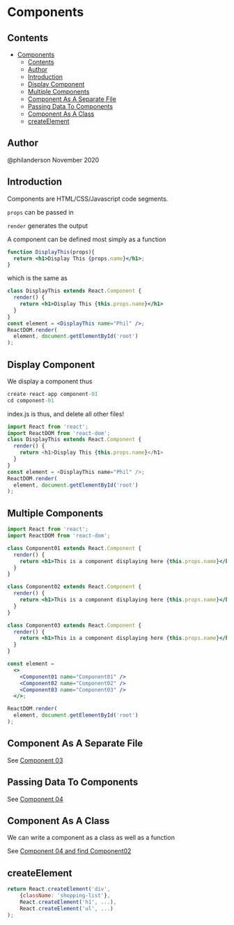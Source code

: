 # Components

## Contents

- [Components](#components)
  - [Contents](#contents)
  - [Author](#author)
  - [Introduction](#introduction)
  - [Display Component](#display-component)
  - [Multiple Components](#multiple-components)
  - [Component As A Separate File](#component-as-a-separate-file)
  - [Passing Data To Components](#passing-data-to-components)
  - [Component As A Class](#component-as-a-class)
  - [createElement](#createelement)

## Author

@philanderson 
November 2020

## Introduction

Components are HTML/CSS/Javascript code segments.

`props` can be passed in

`render` generates the output

	



A component can be defined most simply as a function

```jsx
function DisplayThis(props){
  return <h1>Display This {props.name}</h1>;
}
```

which is the same as

```jsx
class DisplayThis extends React.Component {
  render() {
    return <h1>Display This {this.props.name}</h1>
  }
}
const element = <DisplayThis name="Phil" />;
ReactDOM.render(
  element, document.getElementById('root')
);
```

## Display Component

We display a component thus

```jsx
create-react-app component-01
cd component-01
```

index.js is thus, and delete all other files!

```js
import React from 'react';
import ReactDOM from 'react-dom';
class DisplayThis extends React.Component {
  render() {
    return <h1>Display This {this.props.name}</h1>
  }
} 
const element = <DisplayThis name="Phil" />;
ReactDOM.render(
  element, document.getElementById('root')
);
```

## Multiple Components

```jsx
import React from 'react';
import ReactDOM from 'react-dom';

class Component01 extends React.Component {
  render() {
    return <h1>This is a component displaying here {this.props.name}</h1>
  }
} 

class Component02 extends React.Component {
  render() {
    return <h1>This is a component displaying here {this.props.name}</h1>
  }
}

class Component03 extends React.Component {
  render() {
    return <h1>This is a component displaying here {this.props.name}</h1>
  }
}

const element = 
  <>
    <Component01 name="Component01" />
    <Component02 name="Component02" />
    <Component03 name="Component03" />
  </>;

ReactDOM.render(
  element, document.getElementById('root')
);
```

## Component As A Separate File

See [Component 03](StandaloneProjects\components\README.md)

## Passing Data To Components

See [Component 04](StandaloneProjects\components\README.md)

## Component As A Class 

We can write a component as a class as well as a function

See [Component 04 and find Component02](StandaloneProjects\components\README.md)

## createElement

```js
return React.createElement('div', 
	{className: 'shopping-list'},
  	React.createElement('h1', ...),
  	React.createElement('ul', ...)
);
```

